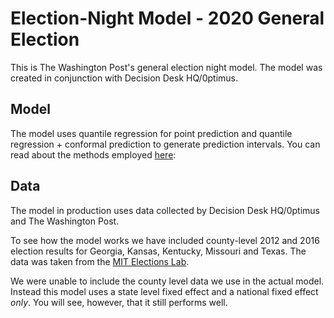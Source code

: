 # Election-Night Model - 2020 General Election

This is The Washington Post's general election night model. The model was created in conjunction with Decision Desk HQ/0ptimus.

## Model

The model uses quantile regression for point prediction and quantile regression + conformal prediction to generate prediction intervals. You can read about the methods employed [here](https://elex-models-prod.s3.amazonaws.com/2020-general/write-up/election_model_writeup.pdf): 

## Data

The model in production uses data collected by Decision Desk HQ/0ptimus and The Washington Post. 

To see how the model works we have included county-level 2012 and 2016 election results for Georgia, Kansas, Kentucky, Missouri and Texas. The data was taken from the [MIT Elections Lab](https://dataverse.harvard.edu/dataset.xhtml?persistentId=doi:10.7910/DVN/VOQCHQ).

We were unable to include the county level data we use in the actual model. Instead this model uses a state level fixed effect and a national fixed effect *only*. You will see, however, that it still performs well.
